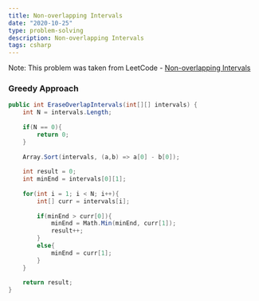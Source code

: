 ```yaml
---
title: Non-overlapping Intervals
date: "2020-10-25"
type: problem-solving
description: Non-overlapping Intervals
tags: csharp
---
```


Note: This problem was taken from LeetCode - [Non-overlapping Intervals](https://leetcode.com/problems/non-overlapping-intervals/)

### Greedy Approach

```csharp
public int EraseOverlapIntervals(int[][] intervals) {
	int N = intervals.Length;
	
	if(N == 0){
		return 0;
	}
	
	Array.Sort(intervals, (a,b) => a[0] - b[0]);
	
	int result = 0;
	int minEnd = intervals[0][1];
	
	for(int i = 1; i < N; i++){
		int[] curr = intervals[i];
		
		if(minEnd > curr[0]){
			minEnd = Math.Min(minEnd, curr[1]);
			result++;
		}
		else{
			minEnd = curr[1];
		}
	}
	
	return result;        
}
```
